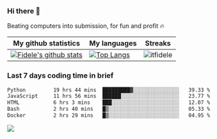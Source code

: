 ### Hi there 👋
<p>Beating computers into submission, for fun and profit 🔥</p>

|My github statistics|My languages|Streaks|
|-|-|-|
|[![Fidele's github stats](https://github-readme-stats.vercel.app/api?username=itfidele&count_private=true&show_icons=true&theme=dark&hide_title=true)](https://github.com/itfidele)|[![Top Langs](https://github-readme-stats.vercel.app/api/top-langs/?username=itfidele&show_icons=true&langs_count=8&theme=dark&layout=compact&hide_title=true)](https://github.com/itfidele)|![itfidele](https://github-readme-streak-stats.herokuapp.com/?user=itfidele&theme=dark)

### Last 7 days coding time in brief
<!--START_SECTION:waka-->

```txt
Python         19 hrs 44 mins  █████████▓░░░░░░░░░░░░░░░   39.33 %
JavaScript     11 hrs 56 mins  ██████░░░░░░░░░░░░░░░░░░░   23.77 %
HTML           6 hrs 3 mins    ███░░░░░░░░░░░░░░░░░░░░░░   12.07 %
Bash           2 hrs 40 mins   █▒░░░░░░░░░░░░░░░░░░░░░░░   05.33 %
Docker         2 hrs 29 mins   █▒░░░░░░░░░░░░░░░░░░░░░░░   04.95 %
```

<!--END_SECTION:waka-->

![](https://komarev.com/ghpvc/?username=itfidele)
